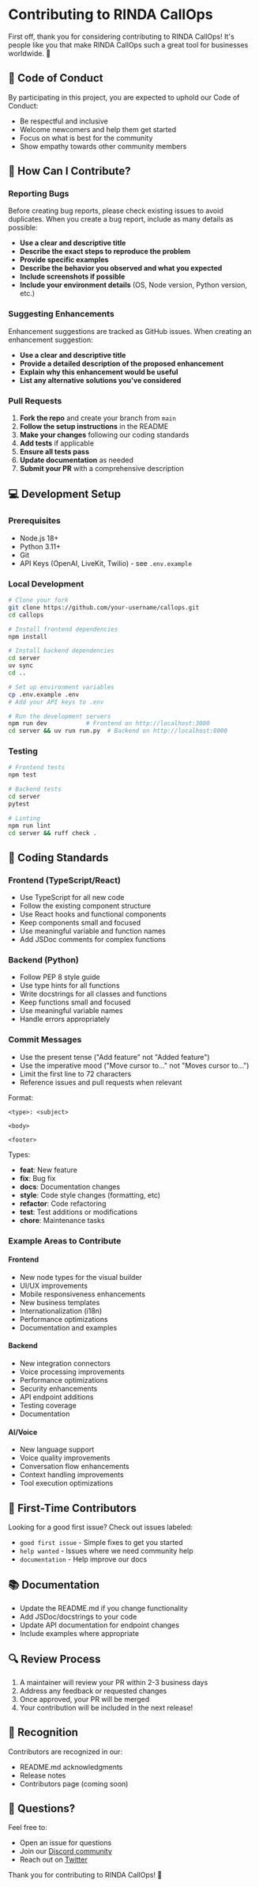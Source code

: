 # Contributing to RINDA CallOps

First off, thank you for considering contributing to RINDA CallOps! It's people like you that make RINDA CallOps such a great tool for businesses worldwide. 🎉

## 🤝 Code of Conduct

By participating in this project, you are expected to uphold our Code of Conduct:
- Be respectful and inclusive
- Welcome newcomers and help them get started
- Focus on what is best for the community
- Show empathy towards other community members

## 🚀 How Can I Contribute?

### Reporting Bugs

Before creating bug reports, please check existing issues to avoid duplicates. When you create a bug report, include as many details as possible:

- **Use a clear and descriptive title**
- **Describe the exact steps to reproduce the problem**
- **Provide specific examples**
- **Describe the behavior you observed and what you expected**
- **Include screenshots if possible**
- **Include your environment details** (OS, Node version, Python version, etc.)

### Suggesting Enhancements

Enhancement suggestions are tracked as GitHub issues. When creating an enhancement suggestion:

- **Use a clear and descriptive title**
- **Provide a detailed description of the proposed enhancement**
- **Explain why this enhancement would be useful**
- **List any alternative solutions you've considered**

### Pull Requests

1. **Fork the repo** and create your branch from `main`
2. **Follow the setup instructions** in the README
3. **Make your changes** following our coding standards
4. **Add tests** if applicable
5. **Ensure all tests pass**
6. **Update documentation** as needed
7. **Submit your PR** with a comprehensive description

## 💻 Development Setup

### Prerequisites

- Node.js 18+
- Python 3.11+
- Git
- API Keys (OpenAI, LiveKit, Twilio) - see `.env.example`

### Local Development

```bash
# Clone your fork
git clone https://github.com/your-username/callops.git
cd callops

# Install frontend dependencies
npm install

# Install backend dependencies
cd server
uv sync
cd ..

# Set up environment variables
cp .env.example .env
# Add your API keys to .env

# Run the development servers
npm run dev           # Frontend on http://localhost:3000
cd server && uv run run.py  # Backend on http://localhost:8000
```

### Testing

```bash
# Frontend tests
npm test

# Backend tests
cd server
pytest

# Linting
npm run lint
cd server && ruff check .
```

## 📝 Coding Standards

### Frontend (TypeScript/React)

- Use TypeScript for all new code
- Follow the existing component structure
- Use React hooks and functional components
- Keep components small and focused
- Use meaningful variable and function names
- Add JSDoc comments for complex functions

### Backend (Python)

- Follow PEP 8 style guide
- Use type hints for all functions
- Write docstrings for all classes and functions
- Keep functions small and focused
- Use meaningful variable names
- Handle errors appropriately

### Commit Messages

- Use the present tense ("Add feature" not "Added feature")
- Use the imperative mood ("Move cursor to..." not "Moves cursor to...")
- Limit the first line to 72 characters
- Reference issues and pull requests when relevant

Format:
```
<type>: <subject>

<body>

<footer>
```

Types:
- **feat**: New feature
- **fix**: Bug fix
- **docs**: Documentation changes
- **style**: Code style changes (formatting, etc)
- **refactor**: Code refactoring
- **test**: Test additions or modifications
- **chore**: Maintenance tasks

### Example Areas to Contribute

#### Frontend
- New node types for the visual builder
- UI/UX improvements
- Mobile responsiveness enhancements
- New business templates
- Internationalization (i18n)
- Performance optimizations
- Documentation and examples

#### Backend
- New integration connectors
- Voice processing improvements
- Performance optimizations
- Security enhancements
- API endpoint additions
- Testing coverage
- Documentation

#### AI/Voice
- New language support
- Voice quality improvements
- Conversation flow enhancements
- Context handling improvements
- Tool execution optimizations

## 🎯 First-Time Contributors

Looking for a good first issue? Check out issues labeled:
- `good first issue` - Simple fixes to get you started
- `help wanted` - Issues where we need community help
- `documentation` - Help improve our docs

## 📚 Documentation

- Update the README.md if you change functionality
- Add JSDoc/docstrings to your code
- Update API documentation for endpoint changes
- Include examples where appropriate

## 🔍 Review Process

1. A maintainer will review your PR within 2-3 business days
2. Address any feedback or requested changes
3. Once approved, your PR will be merged
4. Your contribution will be included in the next release!

## 🎊 Recognition

Contributors are recognized in our:
- README.md acknowledgments
- Release notes
- Contributors page (coming soon)

## 💬 Questions?

Feel free to:
- Open an issue for questions
- Join our [Discord community](https://discord.gg/rinda)
- Reach out on [Twitter](https://twitter.com/rindaai)

Thank you for contributing to RINDA CallOps! 🚀